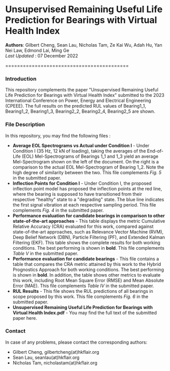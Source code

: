 # Unsupervised Remaining Useful Life Prediction for Bearings with Virtual Health Index  
__Authors__: Gilbert Cheng, Sean Lau, Nicholas Tam, Ze Kai Wu, Adah Hu, Yan Nei Law, Edmond Lai, Ming Ge  
_Last Updated_ : 07 December 2022  

==========================================  

### Introduction  
This repository complements the paper "Unsupervised Remaining Useful Life 
Prediction for Bearings with Virtual Health Index" submitted to the 2023 
International Conference on Power, Energy and Electrical Engineering (CPEEE). 
The full results on the predicted RUL values of Bearing1_1, Bearing1_2, 
Bearing1_3, Bearing2_2, Bearing2_4, Bearing2_5 are shown.


### File Description
In this repository, you may find the following files :
* __Average EOL Spectrograms vs Actual under Condition I__ - Under Condition I (35 Hz, 12 kN of loading), 
taking the averages of the End-of-Life (EOL) Mel-Spectrograms of Bearings 1_1 and 1_3 yield an average 
Mel-Spectrogram shown on the left of the document. On the right is a comparison to the actual EOL 
Mel-Spectrogram of Bearing 1_2. Note the high degree of similarity between the two. This file complements _Fig. 5_ 
in the submitted paper.
* __Inflection Points for Condition I__ - Under Condition I, the proposed inflection point model 
has proposed the inflection points at the red line, where the bearing is supposed to have 
transitioned from their respective "healthy" state to a "degrading" state. The blue line 
indicates the first signal vibration at each respective sampling period. This file complements _Fig. 4_ 
in the submitted paper.
* __Performance evaluation for candidate bearings in comparison to other state-of-the-art approaches__ - This 
table displays the metric Cumulative Relative Accuracy (CRA) evaluated for this work, compared 
against state-of-the-art approaches, such as Relevance Vector Machine (RVM), Deep Belief Network (DBN), 
Particle Filtering (PF), and Extended Kalman Filtering (EKF). This table shows the complete results for 
both working conditions. The best performing is shown in __bold__. This file complements _Table V_ 
in the submitted paper.
* __Performance evaluation for candidate bearings__ - This file contains a table that compares the CRA metric 
attained by this work to the Hybrid Prognostics Approach for both working conditions. The best performing is 
shown in __bold__. In addition, the table shows other metrics to evaluate this work, including Root Mean Square 
Error (RMSE) and Mean Absolute Error (MAE). This file complements _Table IV_ 
in the submitted paper.
* __RUL Results__ - This file shows the RUL predictions of all bearings in scope proposed by this work. 
This file complements _Fig. 6_ in the submitted paper.
* __Unsupervised Remaining Useful Life Prediction for Bearings with Virtual Health Index.pdf__ - You may find the 
full text of the submitted paper here.


### Contact 
In case of any problems, please contact the corresponding authors:  
* Gilbert Cheng, gilbertcheng(at)hkflair.org  
* Sean Lau, seanlau(at)hkflair.org  
* Nicholas Tam, nicholastam(at)hkflair.org
